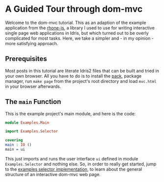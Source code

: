 # A Guided Tour through dom-mvc

Welcome to the dom-mvc tutorial. This as an adaption of the
example application from the
[rhone-js](https://github.com/stefan-hoeck/idris2-rhone-js),
a library I used to use for writing interactive single page web
applications in Idris, but which turned out to be overly
complicated for most tasks. Here, we take a simpler and -
in my opinion - more satisfying approach.

## Prerequisites

Most posts in this tutorial are literate Idris2 files that
can be built and tried in your own browser. All you have to do
is to install the
[pack](https://github.com/stefan-hoeck/idris2-pack),
package manager, run `make page` from the project's root directory and
load `mvc.html` in your browser afterwards.

## The `main` Function

This is the example project's main module, and here is
the code:

```idris
module Examples.Main

import Examples.Selector

covering
main : IO ()
main = ui
```

This just imports and runs the user interface `ui` defined in module
`Examples.Selector` and nothing else. So, in order to really get started,
jump to the [examples selector implementation](Selector.md), to learn about the
general structure of an interactive dom-mvc web page.

<!-- vi: filetype=idris2:syntax=markdown
-->
